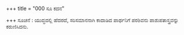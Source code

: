 +++
title = "000 ಸೂ ಕದನ"

+++
ಸೂಚನೆ : ಯುದ್ಧದಲ್ಲಿ ಹೆದರದೆ, ಸರಿಸಮಾನನಾಗಿ  ಕಾದಾಡಿದ ಪಾರ್ಥನಿಗೆ ಪರಶಿವನು ಪಾಶುಪತಾಸ್ತ್ರವನ್ನು ಕರುಣಿಸಿದನು.